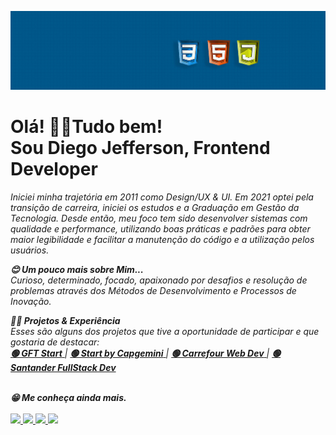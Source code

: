 
![](https://github.com/Diegojfsr/Diegojfsr/blob/main/Imagens/Capa%20Perfil.jpg)


<p dir="auto">
  <h1>Olá! 👋😁Tudo bem!  <br>
  Sou Diego Jefferson, Frontend Developer</h1>  
</p> 

<p dir="auto">
<em>
Iniciei minha trajetória em 2011 como Design/UX & UI. Em 2021 optei pela transição de carreira, iniciei os estudos e a Graduação em Gestão da Tecnologia.
Desde então, meu foco tem sido desenvolver sistemas com qualidade e performance, utilizando boas práticas e padrões para obter maior legibilidade e facilitar a     manutenção do código e a utilização pelos usuários.
  
<strong>😊 Um pouco mais sobre Mim... </strong><br>
Curioso, determinado, focado, apaixonado por desafios e resolução de problemas através dos Métodos de Desenvolvimento e Processos de Inovação.
</em>
</p>

<p dir="auto">
<em>
<strong>👨‍💻 Projetos & Experiência</strong><br>
Esses são alguns dos projetos que tive a oportunidade de participar e que gostaria de destacar:<br>
<a href="https://github.com/Diegojfsr/GFT_Start"> <strong> 🟢 GFT Start</strong> </a> |
<a href="https://github.com/Diegojfsr/Programa_Start_by_Capgemini"> <strong> 🟢 Start by Capgemini</strong> </a>  | 
<a href="https://github.com/Diegojfsr/Carrefour_Web_Developer"> <strong> 🟢 Carrefour Web Dev</strong> </a> |
<a href="https://github.com/Diegojfsr/Santander_Fullstack_Developer"> <strong> 🟢 Santander FullStack Dev</strong> </a></li>
</em>
</p>
<br>

<em>
<strong>😁 Me conheça ainda mais.</strong><br><br>
</em>

<div style="display:inline">
<!-- Curriculo --> 
<a href="https://github.com/Diegojfsr/Curriculo/blob/main/DiegoJfsr-Frontend%20Developer.pdf">
<img src="https://img.shields.io/badge/C-%20Curriculo-ec7642?style=for-the-badge&logo=Curriculo&logoColor=white">
</a>
<!-- Linkedin --> 
<a href="https://www.linkedin.com/in/diegojfsr/">
<img src="https://img.shields.io/badge/linkedin-%230077B5.svg?style=for-the-badge&logo=linkedin&logoColor=white">
</a>
<!-- Behance -->
<a href="https://www.behance.net/diegojfsr">
<img src="https://img.shields.io/badge/Behance-1769ff?style=for-the-badge&logo=behance&logoColor=white">
</a>
<!-- Medium -->
<a href="https://medium.com/@diegojfsr/about">
<img src="https://img.shields.io/badge/Medium-176977?style=for-the-badge&logo=Medium&logoColor=white">
</a>
  

  
</div>


















<!--

<div style="display:inline">

  <a href="https://github.com/Diegojfsr/Curriculo/blob/main/DiegoJfsr-Frontend%20Developer.pdf">
   <img width='50' height='50' src="https://cdn.icon-icons.com/icons2/2144/PNG/512/person_paper_id_card_profile_user_icon_131800.png" />
  </a>
 
  <a href="https://www.linkedin.com/in/diegojfsr/">
   <img width='50' height='50' src="https://cdn.icon-icons.com/icons2/1584/PNG/512/3721674-linkedin_108053.png" />
  </a>

  <a href="https://www.behance.net/diegojfsr">
   <img width='50' height='50' src="https://cdn.icon-icons.com/icons2/1584/PNG/512/3721681-behance_108059.png" />
  </a>
  
  <a href="https://medium.com/@diegojfsr/about">
   <img width='50' height='50' src="https://cdn.icon-icons.com/icons2/1584/PNG/512/3721675-medium_108052.png" />
  </a>

</div>

-->




  
<!--<a href="https://github.com/Diegojfsr/Curriculo/blob/main/DiegoJfsr-Frontend%20Developer.pdf"> 🔵 Curriculo </a>  | 
<a href="https://www.linkedin.com/in/diegojfsr/"> 🔵  Linkedin </a> | 
<a href="https://github.com/Diegojfsr"> 🔵  Github </a> | 
<a href="https://www.behance.net/diegojfsr">  🔵  Behance </a> |
<a href="https://medium.com/@diegojfsr">  🔵  Medium </a>-->

 
